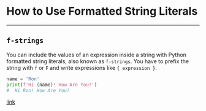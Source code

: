 # How to Use Formatted String Literals

---

## `f-strings`

You can include the values of an expression inside a string with Python formatted string literals, also known as `f-strings`. You have to prefix the string with `f` or `F` and write expressions like `{ expression }`.

```python
name = 'Ron'
print(f'Hi {name}! How Are You?')  
#  Hi Ron! How Are You?
```

[link](https://docs.python.org/3/tutorial/inputoutput.html#formatted-string-literals)
